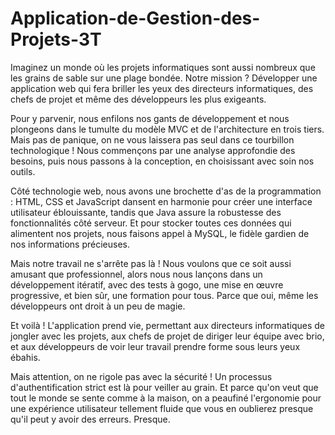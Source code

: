 # Application-de-Gestion-des-Projets-3T
Imaginez un monde où les projets informatiques sont aussi nombreux que les grains de sable sur une plage bondée. Notre mission ? Développer une application web qui fera briller les yeux des directeurs informatiques, des chefs de projet et même des développeurs les plus exigeants.

Pour y parvenir, nous enfilons nos gants de développement et nous plongeons dans le tumulte du modèle MVC et de l'architecture en trois tiers. Mais pas de panique, on ne vous laissera pas seul dans ce tourbillon technologique ! Nous commençons par une analyse approfondie des besoins, puis nous passons à la conception, en choisissant avec soin nos outils.

Côté technologie web, nous avons une brochette d'as de la programmation : HTML, CSS et JavaScript dansent en harmonie pour créer une interface utilisateur éblouissante, tandis que Java assure la robustesse des fonctionnalités côté serveur. Et pour stocker toutes ces données qui alimentent nos projets, nous faisons appel à MySQL, le fidèle gardien de nos informations précieuses.

Mais notre travail ne s'arrête pas là ! Nous voulons que ce soit aussi amusant que professionnel, alors nous nous lançons dans un développement itératif, avec des tests à gogo, une mise en œuvre progressive, et bien sûr, une formation pour tous. Parce que oui, même les développeurs ont droit à un peu de magie.

Et voilà ! L'application prend vie, permettant aux directeurs informatiques de jongler avec les projets, aux chefs de projet de diriger leur équipe avec brio, et aux développeurs de voir leur travail prendre forme sous leurs yeux ébahis.

Mais attention, on ne rigole pas avec la sécurité ! Un processus d'authentification strict est là pour veiller au grain. Et parce qu'on veut que tout le monde se sente comme à la maison, on a peaufiné l'ergonomie pour une expérience utilisateur tellement fluide que vous en oublierez presque qu'il peut y avoir des erreurs. Presque.
